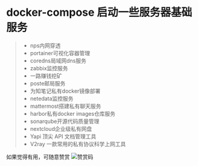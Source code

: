 # docker-compose 启动一些服务器基础服务

>+ nps内网穿透
>+ portainer可视化容器管理
>+ coredns局域网dns服务
>+ zabbix监控服务
>+ 一路赚钱挖矿
>+ poste邮局服务
>+ 为知笔记私有docker镜像部署
>+ netedata监控服务
>+ mattermost搭建私有聊天服务
>+ harbor私有docker images仓库服务
>+ sonarqube开源代码质量管理
>+ nextcloud企业级私有网盘
>+ Yapi 顶尖 API 文档管理工具
>+ V2ray 一款常用的私有协议科学上网工具

如果觉得有用，可随意赞赏
![赞赏码](https://cdn.jsdelivr.net/gh/zhaobu/imagebed/yuque/20191227110733.png "赞赏")

